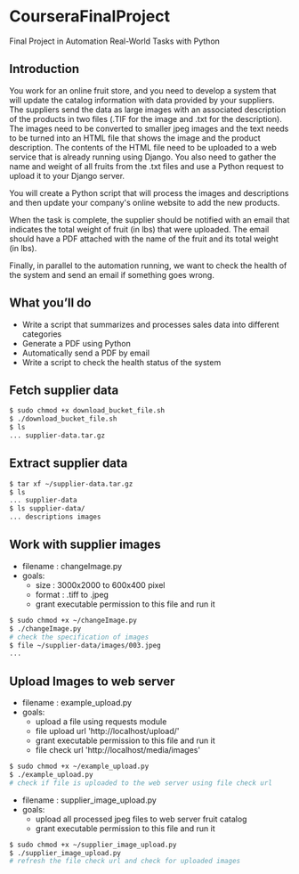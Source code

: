 # CourseraFinalProject

Final Project in Automation Real-World Tasks with Python

## Introduction

You work for an online fruit store, and you need to develop a system that will update the catalog information with data provided by your suppliers. The suppliers send the data as large images with an associated description of the products in two files (.TIF for the image and .txt for the description). The images need to be converted to smaller jpeg images and the text needs to be turned into an HTML file that shows the image and the product description. The contents of the HTML file need to be uploaded to a web service that is already running using Django. You also need to gather the name and weight of all fruits from the .txt files and use a Python request to upload it to your Django server.

You will create a Python script that will process the images and descriptions and then update your company's online website to add the new products.

When the task is complete, the supplier should be notified with an email that indicates the total weight of fruit (in lbs) that were uploaded. The email should have a PDF attached with the name of the fruit and its total weight (in lbs).

Finally, in parallel to the automation running, we want to check the health of the system and send an email if something goes wrong.

## What you’ll do

- Write a script that summarizes and processes sales data into different categories
- Generate a PDF using Python
- Automatically send a PDF by email
- Write a script to check the health status of the system

## Fetch supplier data

```zsh
$ sudo chmod +x download_bucket_file.sh
$ ./download_bucket_file.sh
$ ls
... supplier-data.tar.gz
```

## Extract supplier data

```zsh
$ tar xf ~/supplier-data.tar.gz
$ ls
... supplier-data
$ ls supplier-data/
... descriptions images
```

## Work with supplier images

- filename : changeImage.py
- goals:
  - size : 3000x2000 to 600x400 pixel
  - format : .tiff to .jpeg
  - grant executable permission to this file and run it

```zsh
$ sudo chmod +x ~/changeImage.py
$ ./changeImage.py
# check the specification of images
$ file ~/supplier-data/images/003.jpeg
...
```

## Upload Images to web server

- filename : example_upload.py
- goals:
  - upload a file using requests module
  - file upload url 'http://localhost/upload/'
  - grant executable permission to this file and run it
  - file check url 'http://localhost/media/images'

```zsh
$ sudo chmod +x ~/example_upload.py
$ ./example_upload.py
# check if file is uploaded to the web server using file check url 
```

- filename : supplier_image_upload.py
- goals:
  - upload all processed jpeg files to web server fruit catalog
  - grant executable permission to this file and run it
```zsh
$ sudo chmod +x ~/supplier_image_upload.py
$ ./supplier_image_upload.py
# refresh the file check url and check for uploaded images
```